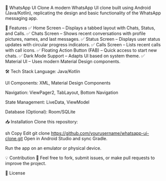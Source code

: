 📱 WhatsApp UI Clone
A modern WhatsApp UI clone built using Android (Java/Kotlin), replicating the design and basic functionality of the WhatsApp messaging app.

🚀 Features
✅ Home Screen – Displays a tabbed layout with Chats, Status, and Calls.
✅ Chats Screen – Shows recent conversations with profile pictures, names, and last messages.
✅ Status Screen – Displays user status updates with circular progress indicators.
✅ Calls Screen – Lists recent calls with call icons.
✅ Floating Action Button (FAB) – Quick access to start new chats.
✅ Dark Mode Support – Adapts UI based on system theme.
✅ Material UI – Uses modern Material Design components.


🛠️ Tech Stack
Language: Java/Kotlin

UI Components: XML, Material Design Components

Navigation: ViewPager2, TabLayout, Bottom Navigation

State Management: LiveData, ViewModel

Database (Optional): Room/SQLite

📥 Installation
Clone this repository:

sh
Copy
Edit
git clone https://github.com/yourusername/whatsapp-ui-clone.git
Open in Android Studio and sync Gradle.

Run the app on an emulator or physical device.

💡 Contribution
🚀 Feel free to fork, submit issues, or make pull requests to improve the project.

📜 License
